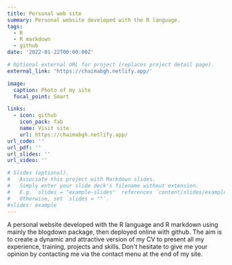 ```yaml
---
title: Personal web site
summary: Personal website developed with the R language. 
tags:
  - R
  - R markdown
  - github
date: '2022-01-22T00:00:00Z'

# Optional external URL for project (replaces project detail page).
external_link: 'https://chaimabgh.netlify.app/'

image:
  caption: Photo of my site
  focal_point: Smart

links:
  - icon: github
    icon_pack: fab
    name: Visit site
    url: https://chaimabgh.netlify.app/
url_code: ''
url_pdf: ''
url_slides: ''
url_video: ''

# Slides (optional).
#   Associate this project with Markdown slides.
#   Simply enter your slide deck's filename without extension.
#   E.g. `slides = "example-slides"` references `content/slides/example-slides.md`.
#   Otherwise, set `slides = ""`.
#slides: example
---
```


A personal website developed with the R language and R markdown using mainly the blogdown package, then deployed online with github.
The aim is to create a dynamic and attractive version of my CV to present all my experience, training, projects and skills. Don't hesitate to give me your opinion by contacting me via the contact menu at the end of my site.

